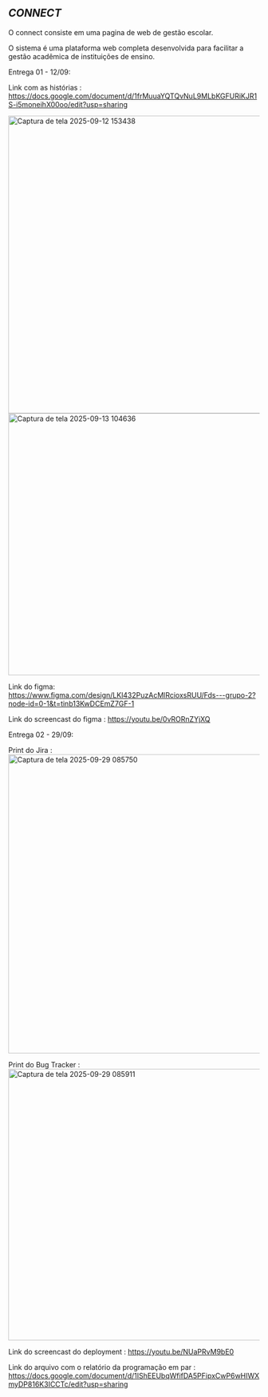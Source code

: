   _CONNECT_
  ------------
  
O connect consiste em uma pagina de web de gestão escolar.

O sistema é uma plataforma web completa desenvolvida para facilitar a gestão acadêmica de instituições de ensino.

Entrega 01 - 12/09:

Link com as histórias : https://docs.google.com/document/d/1frMuuaYQTQvNuL9MLbKGFURiKJR1S-i5moneihX00oo/edit?usp=sharing

<img width="1547" height="595" alt="Captura de tela 2025-09-12 153438" src="https://github.com/user-attachments/assets/1f2a3a79-0723-4770-b6e0-e60efe5cabe5" />
<img width="1724" height="524" alt="Captura de tela 2025-09-13 104636" src="https://github.com/user-attachments/assets/c0cc142b-1433-4a99-bb4f-70ad65a371c0" />



Link do figma: https://www.figma.com/design/LKl432PuzAcMlRcioxsRUU/Fds---grupo-2?node-id=0-1&t=tinb13KwDCEmZ7GF-1

Link do screencast do figma : https://youtu.be/0vRORnZYjXQ

Entrega 02 - 29/09:

Print do Jira : <img width="1515" height="598" alt="Captura de tela 2025-09-29 085750" src="https://github.com/user-attachments/assets/79d18372-1d0c-4444-86bd-d9ac58af3d64" />

Print do Bug Tracker : <img width="1531" height="543" alt="Captura de tela 2025-09-29 085911" src="https://github.com/user-attachments/assets/84888347-d932-4d41-97be-f0c90e211cbc" />

Link do screencast do deployment : https://youtu.be/NUaPRvM9bE0

Link do arquivo com o relatório da programação em par : https://docs.google.com/document/d/1IShEEUbqWfifDA5PFipxCwP6wHIWXmyDP816K3ICCTc/edit?usp=sharing


